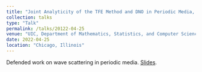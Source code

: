 ```yaml
---
title: "Joint Analyticity of the TFE Method and DNO in Periodic Media, Thesis Defense"
collection: talks
type: "Talk"
permalink: /talks/20122-04-25
venue: "UIC, Department of Mathematics, Statistics, and Computer Science (SEO)"
date: 2022-04-25
location: "Chicago, Illinois"
---
```


Defended work on wave scattering in periodic media. [Slides](http://matthewshawnkehoe.github.io/files/kehoe_ms_project.pdf).
